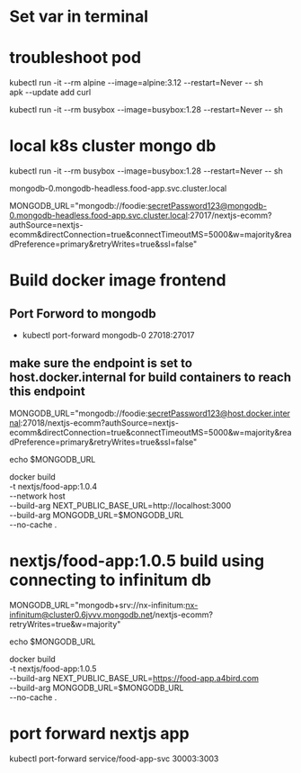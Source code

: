 # Set var in terminal


# troubleshoot pod
kubectl run -it --rm alpine --image=alpine:3.12 --restart=Never -- sh  
 apk --update add curl

kubectl run -it --rm busybox --image=busybox:1.28 --restart=Never -- sh


# local k8s cluster mongo db
kubectl run -it --rm busybox --image=busybox:1.28 --restart=Never -- sh


mongodb-0.mongodb-headless.food-app.svc.cluster.local



MONGODB_URL="mongodb://foodie:secretPassword123@mongodb-0.mongodb-headless.food-app.svc.cluster.local:27017/nextjs-ecomm?authSource=nextjs-ecomm&directConnection=true&connectTimeoutMS=5000&w=majority&readPreference=primary&retryWrites=true&ssl=false"

# Build docker image frontend

## Port Forword to mongodb
- kubectl port-forward mongodb-0 27018:27017

## make sure the endpoint is set to host.docker.internal for build containers to reach this endpoint
MONGODB_URL="mongodb://foodie:secretPassword123@host.docker.internal:27018/nextjs-ecomm?authSource=nextjs-ecomm&directConnection=true&connectTimeoutMS=5000&w=majority&readPreference=primary&retryWrites=true&ssl=false"

echo $MONGODB_URL

docker build \
-t nextjs/food-app:1.0.4 \
--network host \
--build-arg NEXT_PUBLIC_BASE_URL=http://localhost:3000 \
--build-arg MONGODB_URL=$MONGODB_URL \
--no-cache .



# nextjs/food-app:1.0.5 build using connecting to infinitum db
MONGODB_URL="mongodb+srv://nx-infinitum:nx-infinitum@cluster0.6jvvv.mongodb.net/nextjs-ecomm?retryWrites=true&w=majority"

echo $MONGODB_URL

docker build \
-t nextjs/food-app:1.0.5 \
--build-arg NEXT_PUBLIC_BASE_URL=https://food-app.a4bird.com \
--build-arg MONGODB_URL=$MONGODB_URL \
--no-cache .



# port forward nextjs app

kubectl port-forward service/food-app-svc 30003:3003
